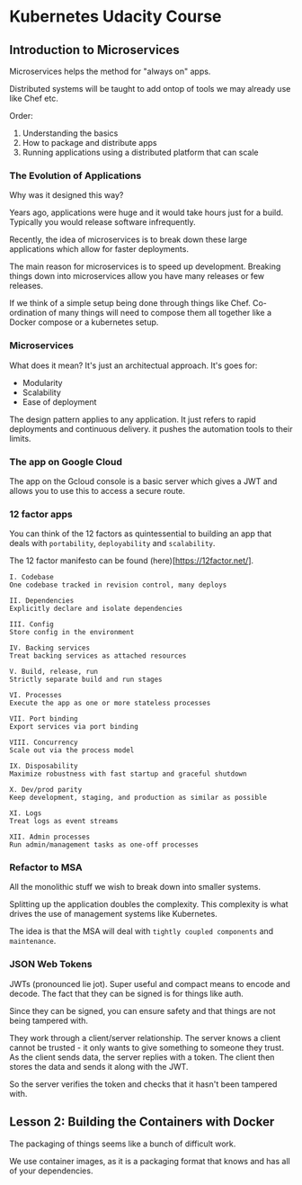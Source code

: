 # Kubernetes Udacity Course

## Introduction to Microservices

Microservices helps the method for "always on" apps.

Distributed systems will be taught to add ontop of tools we may already use like Chef etc.

Order:

1. Understanding the basics
2. How to package and distribute apps
3. Running applications using a distributed platform that can scale

### The Evolution of Applications

Why was it designed this way?

Years ago, applications were huge and it would take hours just for a build. Typically you would release software infrequently.

Recently, the idea of microservices is to break down these large applications which allow for faster deployments.

The main reason for microservices is to speed up development. Breaking things down into microservices allow you have many releases or few releases.

If we think of a simple setup being done through things like Chef. Co-ordination of many things will need to compose them all together like a Docker compose or a kubernetes setup.

### Microservices

What does it mean? It's just an architectual approach. It's goes for:
- Modularity
- Scalability
- Ease of deployment

The design pattern applies to any application. It just refers to rapid deployments and continuous delivery. it pushes the automation tools to their limits.

### The app on Google Cloud

The app on the Gcloud console is a basic server which gives a JWT and allows you to use this to access a secure route.

### 12 factor apps

You can think of the 12 factors as quintessential to building an app that deals with `portability`, `deployability` and `scalability`.

The 12 factor manifesto can be found (here)[https://12factor.net/].

```
I. Codebase
One codebase tracked in revision control, many deploys

II. Dependencies
Explicitly declare and isolate dependencies

III. Config
Store config in the environment

IV. Backing services
Treat backing services as attached resources

V. Build, release, run
Strictly separate build and run stages

VI. Processes
Execute the app as one or more stateless processes

VII. Port binding
Export services via port binding

VIII. Concurrency
Scale out via the process model

IX. Disposability
Maximize robustness with fast startup and graceful shutdown

X. Dev/prod parity
Keep development, staging, and production as similar as possible

XI. Logs
Treat logs as event streams

XII. Admin processes
Run admin/management tasks as one-off processes
```

### Refactor to MSA

All the monolithic stuff we wish to break down into smaller systems.

Splitting up the application doubles the complexity. This complexity is what drives the use of management systems like Kubernetes.

The idea is that the MSA will deal with `tightly coupled components` and `maintenance`.

### JSON Web Tokens

JWTs (pronounced lie jot). Super useful and compact means to encode and decode. The fact that they can be signed is for things like auth.

Since they can be signed, you can ensure safety and that things are not being tampered with.

They work through a client/server relationship. The server knows a client cannot be trusted - it only wants to give something to someone they trust. As the client sends data, the server replies with a token. The client then stores the data and sends it along with the JWT.

So the server verifies the token and checks that it hasn't been tampered with.

## Lesson 2: Building the Containers with Docker

The packaging of things seems like a bunch of difficult work.

We use container images, as it is a packaging format that knows and has all of your dependencies.
